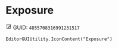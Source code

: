 # Exposure
![](/img/Exposure.png)
GUID: `4855708316991231517`
```
EditorGUIUtility.IconContent("Exposure")
```
